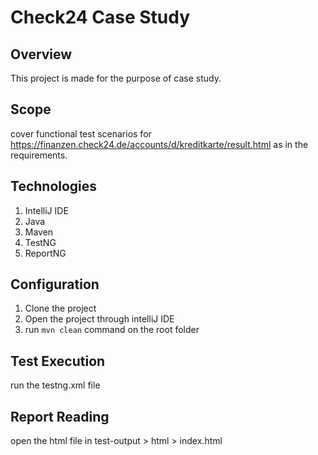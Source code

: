 # Check24 Case Study

Overview
---

This project is made for the purpose of case study.

Scope
----
cover functional test scenarios for https://finanzen.check24.de/accounts/d/kreditkarte/result.html as in the requirements.

Technologies
----
1. IntelliJ IDE
2. Java
3. Maven
4. TestNG
5. ReportNG

Configuration
----
1. Clone the project
2. Open the project through intelliJ IDE
3. run `mvn clean` command on the root folder


Test Execution
----
run the testng.xml file


Report Reading
----
open the html file in test-output > html > index.html